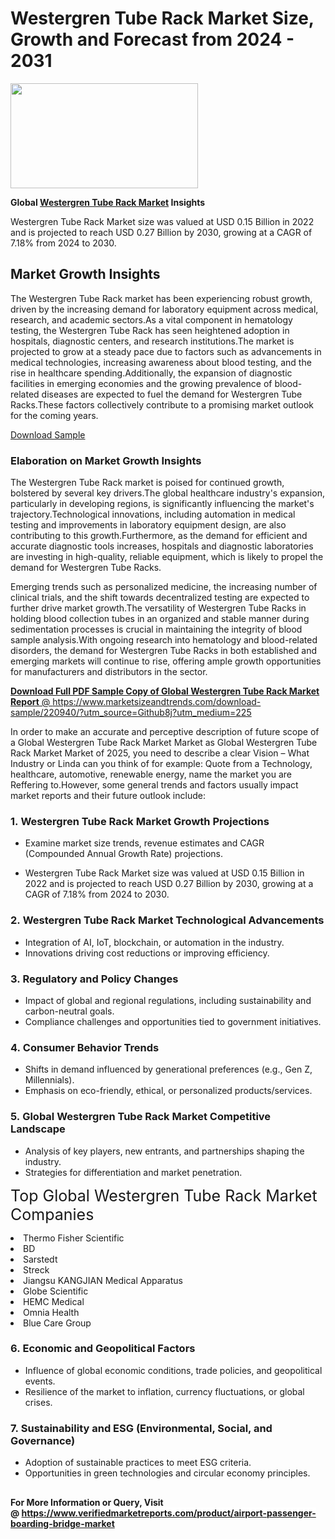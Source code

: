 <H1>Westergren Tube Rack Market Size, Growth and Forecast from 2024 - 2031</H1><img class="aligncenter size-medium wp-image-584254" src="https://thirdeyenews.in/wp-content/uploads/2024/09/Global-Market-Research-300x168.jpeg" alt="" width="300" height="168" /><p><strong>Global&nbsp;<a href="https://www.marketsizeandtrends.com/download-sample/220940/?utm_source=Github8j?utm_medium=225">Westergren Tube Rack Market</a> Insights</strong></p><p>Westergren Tube Rack Market size was valued at USD 0.15 Billion in 2022 and is projected to reach USD 0.27 Billion by 2030, growing at a CAGR of 7.18% from 2024 to 2030.</p><p><h2>Market Growth Insights</h2> <p>The Westergren Tube Rack market has been experiencing robust growth, driven by the increasing demand for laboratory equipment across medical, research, and academic sectors.As a vital component in hematology testing, the Westergren Tube Rack has seen heightened adoption in hospitals, diagnostic centers, and research institutions.The market is projected to grow at a steady pace due to factors such as advancements in medical technologies, increasing awareness about blood testing, and the rise in healthcare spending.Additionally, the expansion of diagnostic facilities in emerging economies and the growing prevalence of blood-related diseases are expected to fuel the demand for Westergren Tube Racks.These factors collectively contribute to a promising market outlook for the coming years.</p> <p><a href="#">Download Sample</a></p> <h3>Elaboration on Market Growth Insights</h3> <p>The Westergren Tube Rack market is poised for continued growth, bolstered by several key drivers.The global healthcare industry's expansion, particularly in developing regions, is significantly influencing the market's trajectory.Technological innovations, including automation in medical testing and improvements in laboratory equipment design, are also contributing to this growth.Furthermore, as the demand for efficient and accurate diagnostic tools increases, hospitals and diagnostic laboratories are investing in high-quality, reliable equipment, which is likely to propel the demand for Westergren Tube Racks.</p> <p>Emerging trends such as personalized medicine, the increasing number of clinical trials, and the shift towards decentralized testing are expected to further drive market growth.The versatility of Westergren Tube Racks in holding blood collection tubes in an organized and stable manner during sedimentation processes is crucial in maintaining the integrity of blood sample analysis.With ongoing research into hematology and blood-related disorders, the demand for Westergren Tube Racks in both established and emerging markets will continue to rise, offering ample growth opportunities for manufacturers and distributors in the sector.</p> <p><a href="#"></p><p><span class=""><strong>Download Full PDF Sample Copy of Global Westergren Tube Rack Market Report</strong> @ <a href="https://www.marketsizeandtrends.com/download-sample/220940/?utm_source=Github8j?utm_medium=225" target="_blank">https://www.marketsizeandtrends.com/download-sample/220940/?utm_source=Github8j?utm_medium=225</a></span></p><p>In order to make an accurate and perceptive description of future scope of a Global&nbsp;Westergren Tube Rack Market Market as Global&nbsp;Westergren Tube Rack Market Market of 2025, you need to describe a clear Vision &ndash; What Industry or Linda can you think of for example: Quote from a Technology, healthcare, automotive, renewable energy, name the market you are Reffering to.However, some general trends and factors usually impact market reports and their future outlook include:</p><h3>1.&nbsp;<strong>Westergren Tube Rack Market Growth Projections</strong></h3><ul><li>Examine market size trends, revenue estimates and CAGR (Compounded Annual Growth Rate) projections.</li><li><p>Westergren Tube Rack Market size was valued at USD 0.15 Billion in 2022 and is projected to reach USD 0.27 Billion by 2030, growing at a CAGR of 7.18% from 2024 to 2030.</p></li></ul><h3>2.&nbsp;<strong>Westergren Tube Rack Market Technological Advancements</strong></h3><ul><li>Integration of AI, IoT, blockchain, or automation in the industry.</li><li>Innovations driving cost reductions or improving efficiency.</li></ul><h3>3.&nbsp;<strong>Regulatory and Policy Changes</strong></h3><ul><li>Impact of global and regional regulations, including sustainability and carbon-neutral goals.</li><li>Compliance challenges and opportunities tied to government initiatives.</li></ul><h3>4.&nbsp;<strong>Consumer Behavior Trends</strong></h3><ul><li>Shifts in demand influenced by generational preferences (e.g., Gen Z, Millennials).</li><li>Emphasis on eco-friendly, ethical, or personalized products/services.</li></ul><h3>5.&nbsp;<strong>Global Westergren Tube Rack Market Competitive Landscape</strong></h3><ul><li>Analysis of key players, new entrants, and partnerships shaping the industry.</li><li>Strategies for differentiation and market penetration.</li></ul><p data-pm-slice="1 1 []"><span style="color: inherit; font-family: inherit; font-size: 25px;">Top Global Westergren Tube Rack Market Companies</span></p><div class="" data-test-id=""><p><li>Thermo Fisher Scientific</li><li> BD</li><li> Sarstedt</li><li> Streck</li><li> Jiangsu KANGJIAN Medical Apparatus</li><li> Globe Scientific</li><li> HEMC Medical</li><li> Omnia Health</li><li> Blue Care Group</li></p></div><h3>6.&nbsp;<strong>Economic and Geopolitical Factors</strong></h3><ul><li>Influence of global economic conditions, trade policies, and geopolitical events.</li><li>Resilience of the market to inflation, currency fluctuations, or global crises.</li></ul><h3>7.&nbsp;<strong>Sustainability and ESG (Environmental, Social, and Governance)</strong></h3><ul><li>Adoption of sustainable practices to meet ESG criteria.</li><li>Opportunities in green technologies and circular economy principles.</li></ul><h2><strong style="font-size: 14px;">For More Information or Query, Visit @&nbsp;</strong><a style="background-color: #ffffff; font-size: 14px;" href="https://www.marketsizeandtrends.com/report/westergren-tube-rack-market/" target="_blank">https://www.verifiedmarketreports.com/product/airport-passenger-boarding-bridge-market</a></h2>